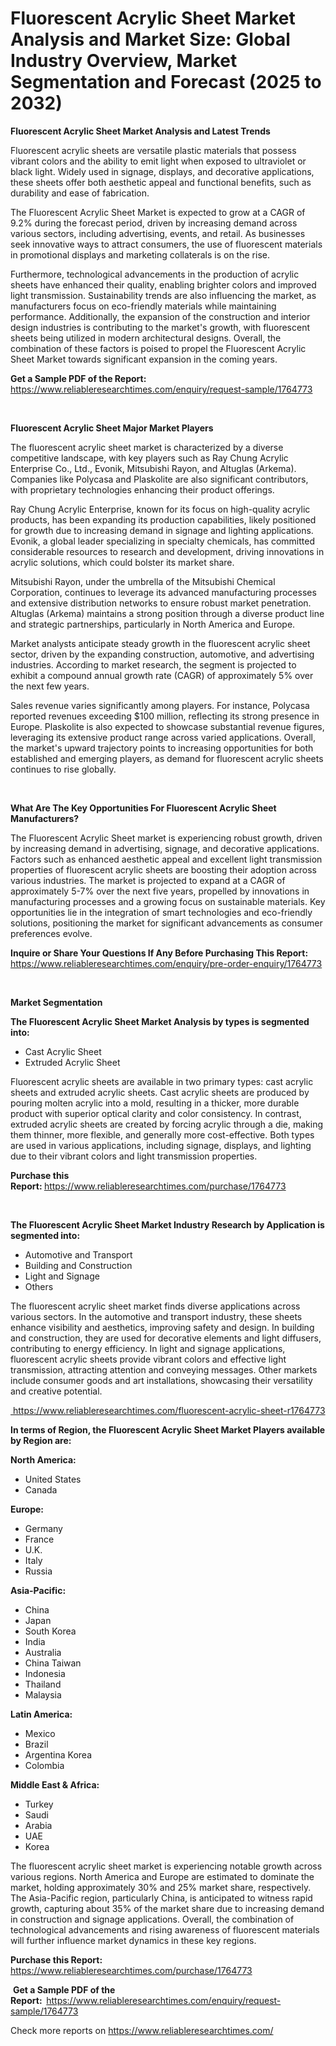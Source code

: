<p><h1>Fluorescent Acrylic Sheet Market Analysis and Market Size: Global Industry Overview, Market Segmentation and Forecast (2025 to 2032)</h1></p><p><strong>Fluorescent Acrylic Sheet Market Analysis and Latest Trends</strong></p>
<p><p>Fluorescent acrylic sheets are versatile plastic materials that possess vibrant colors and the ability to emit light when exposed to ultraviolet or black light. Widely used in signage, displays, and decorative applications, these sheets offer both aesthetic appeal and functional benefits, such as durability and ease of fabrication. </p><p>The Fluorescent Acrylic Sheet Market is expected to grow at a CAGR of 9.2% during the forecast period, driven by increasing demand across various sectors, including advertising, events, and retail. As businesses seek innovative ways to attract consumers, the use of fluorescent materials in promotional displays and marketing collaterals is on the rise. </p><p>Furthermore, technological advancements in the production of acrylic sheets have enhanced their quality, enabling brighter colors and improved light transmission. Sustainability trends are also influencing the market, as manufacturers focus on eco-friendly materials while maintaining performance. Additionally, the expansion of the construction and interior design industries is contributing to the market's growth, with fluorescent sheets being utilized in modern architectural designs. Overall, the combination of these factors is poised to propel the Fluorescent Acrylic Sheet Market towards significant expansion in the coming years.</p></p>
<p><strong>Get a Sample PDF of the Report:&nbsp;</strong> <a href="https://www.reliableresearchtimes.com/enquiry/request-sample/1764773?utm_campaign=2006&utm_medium=2&utm_source=Github&utm_content=ia&utm_term=30012025&utm_id=fluorescent-acrylic-sheet">https://www.reliableresearchtimes.com/enquiry/request-sample/1764773</a></p>
<p>&nbsp;</p>
<p><strong>Fluorescent Acrylic Sheet Major Market Players</strong></p>
<p><p>The fluorescent acrylic sheet market is characterized by a diverse competitive landscape, with key players such as Ray Chung Acrylic Enterprise Co., Ltd., Evonik, Mitsubishi Rayon, and Altuglas (Arkema). Companies like Polycasa and Plaskolite are also significant contributors, with proprietary technologies enhancing their product offerings.</p><p>Ray Chung Acrylic Enterprise, known for its focus on high-quality acrylic products, has been expanding its production capabilities, likely positioned for growth due to increasing demand in signage and lighting applications. Evonik, a global leader specializing in specialty chemicals, has committed considerable resources to research and development, driving innovations in acrylic solutions, which could bolster its market share.</p><p>Mitsubishi Rayon, under the umbrella of the Mitsubishi Chemical Corporation, continues to leverage its advanced manufacturing processes and extensive distribution networks to ensure robust market penetration. Altuglas (Arkema) maintains a strong position through a diverse product line and strategic partnerships, particularly in North America and Europe.</p><p>Market analysts anticipate steady growth in the fluorescent acrylic sheet sector, driven by the expanding construction, automotive, and advertising industries. According to market research, the segment is projected to exhibit a compound annual growth rate (CAGR) of approximately 5% over the next few years.</p><p>Sales revenue varies significantly among players. For instance, Polycasa reported revenues exceeding $100 million, reflecting its strong presence in Europe. Plaskolite is also expected to showcase substantial revenue figures, leveraging its extensive product range across varied applications. Overall, the market's upward trajectory points to increasing opportunities for both established and emerging players, as demand for fluorescent acrylic sheets continues to rise globally.</p></p>
<p>&nbsp;</p>
<p><strong>What Are The Key Opportunities For Fluorescent Acrylic Sheet Manufacturers?</strong></p>
<p><p>The Fluorescent Acrylic Sheet market is experiencing robust growth, driven by increasing demand in advertising, signage, and decorative applications. Factors such as enhanced aesthetic appeal and excellent light transmission properties of fluorescent acrylic sheets are boosting their adoption across various industries. The market is projected to expand at a CAGR of approximately 5-7% over the next five years, propelled by innovations in manufacturing processes and a growing focus on sustainable materials. Key opportunities lie in the integration of smart technologies and eco-friendly solutions, positioning the market for significant advancements as consumer preferences evolve.</p></p>
<p><strong>Inquire or Share Your Questions If Any Before Purchasing This Report:</strong> <a href="https://www.reliableresearchtimes.com/enquiry/pre-order-enquiry/1764773?utm_campaign=2006&utm_medium=2&utm_source=Github&utm_content=ia&utm_term=30012025&utm_id=fluorescent-acrylic-sheet">https://www.reliableresearchtimes.com/enquiry/pre-order-enquiry/1764773</a></p>
<p>&nbsp;</p>
<p><strong>Market Segmentation</strong></p>
<p><strong>The Fluorescent Acrylic Sheet Market Analysis by types is segmented into:</strong></p>
<p><ul><li>Cast Acrylic Sheet</li><li>Extruded Acrylic Sheet</li></ul></p>
<p><p>Fluorescent acrylic sheets are available in two primary types: cast acrylic sheets and extruded acrylic sheets. Cast acrylic sheets are produced by pouring molten acrylic into a mold, resulting in a thicker, more durable product with superior optical clarity and color consistency. In contrast, extruded acrylic sheets are created by forcing acrylic through a die, making them thinner, more flexible, and generally more cost-effective. Both types are used in various applications, including signage, displays, and lighting due to their vibrant colors and light transmission properties.</p></p>
<p><strong>Purchase this Report:&nbsp;</strong><a href="https://www.reliableresearchtimes.com/purchase/1764773?utm_campaign=2006&utm_medium=2&utm_source=Github&utm_content=ia&utm_term=30012025&utm_id=fluorescent-acrylic-sheet">https://www.reliableresearchtimes.com/purchase/1764773</a></p>
<p>&nbsp;</p>
<p><strong>The Fluorescent Acrylic Sheet Market Industry Research by Application is segmented into:</strong></p>
<p><ul><li>Automotive and Transport</li><li>Building and Construction</li><li>Light and Signage</li><li>Others</li></ul></p>
<p><p>The fluorescent acrylic sheet market finds diverse applications across various sectors. In the automotive and transport industry, these sheets enhance visibility and aesthetics, improving safety and design. In building and construction, they are used for decorative elements and light diffusers, contributing to energy efficiency. In light and signage applications, fluorescent acrylic sheets provide vibrant colors and effective light transmission, attracting attention and conveying messages. Other markets include consumer goods and art installations, showcasing their versatility and creative potential.</p></p>
<p><a href="https://www.reliableresearchtimes.com/fluorescent-acrylic-sheet-r1764773?utm_campaign=2006&utm_medium=2&utm_source=Github&utm_content=ia&utm_term=30012025&utm_id=fluorescent-acrylic-sheet">&nbsp;https://www.reliableresearchtimes.com/fluorescent-acrylic-sheet-r1764773</a></p>
<p><strong>In terms of Region, the Fluorescent Acrylic Sheet Market Players available by Region are:</strong></p>
<p>
    <p> <strong> North America: </strong>
        <ul>
            <li>United States</li>
            <li>Canada</li>
        </ul>
        </p> 
    <p> <strong> Europe: </strong>
        <ul>
            <li>Germany</li>
            <li>France</li>
            <li>U.K.</li>
            <li>Italy</li>
            <li>Russia</li>
        </ul>
        </p> 
    <p> <strong> Asia-Pacific: </strong>
        <ul>
            <li>China</li>
            <li>Japan</li>
            <li>South Korea</li>
            <li>India</li>
            <li>Australia</li>
            <li>China Taiwan</li>
            <li>Indonesia</li>
            <li>Thailand</li>
            <li>Malaysia</li>
        </ul>
        </p> 
    <p> <strong> Latin America: </strong>
        <ul>
            <li>Mexico</li>
            <li>Brazil</li>
            <li>Argentina Korea</li>
            <li>Colombia</li>
        </ul>
        </p> 
    <p> <strong> Middle East & Africa: </strong>
        <ul>
            <li>Turkey</li>
            <li>Saudi</li>
            <li>Arabia</li>
            <li>UAE</li>
            <li>Korea</li>
        </ul>
    </p>
    </p>
<p><p>The fluorescent acrylic sheet market is experiencing notable growth across various regions. North America and Europe are estimated to dominate the market, holding approximately 30% and 25% market share, respectively. The Asia-Pacific region, particularly China, is anticipated to witness rapid growth, capturing about 35% of the market share due to increasing demand in construction and signage applications. Overall, the combination of technological advancements and rising awareness of fluorescent materials will further influence market dynamics in these key regions.</p></p>
<p><strong>Purchase this Report: </strong><a href="https://www.reliableresearchtimes.com/purchase/1764773?utm_campaign=2006&utm_medium=2&utm_source=Github&utm_content=ia&utm_term=30012025&utm_id=fluorescent-acrylic-sheet">https://www.reliableresearchtimes.com/purchase/1764773</a></p>
<p>&nbsp;<strong>Get a Sample PDF of the Report:&nbsp;&nbsp;</strong><a href="https://www.reliableresearchtimes.com/enquiry/request-sample/1764773?utm_campaign=2006&utm_medium=2&utm_source=Github&utm_content=ia&utm_term=30012025&utm_id=fluorescent-acrylic-sheet">https://www.reliableresearchtimes.com/enquiry/request-sample/1764773</a></p>
<p><strong></strong></p>
<p>Check more reports on <a href="https://www.reliableresearchtimes.com/?utm_campaign=2006&utm_medium=2&utm_source=Github&utm_content=ia&utm_term=30012025&utm_id=fluorescent-acrylic-sheet">https://www.reliableresearchtimes.com/</a></p>